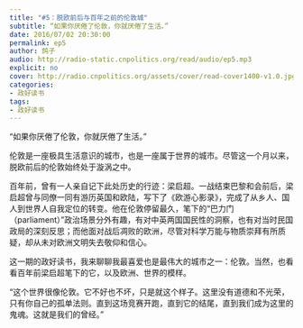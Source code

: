 ```yaml
---
title: "#5：脱欧前后与百年之前的伦敦城"
subtitle: “如果你厌倦了伦敦，你就厌倦了生活。”
date: 2016/07/02 20:30:00
permalink: ep5
author: 鸽子
audio: http://radio-static.cnpolitics.org/read/audio/ep5.mp3
explicit: no
cover: http://radio.cnpolitics.org/assets/cover/read-cover1400-v1.0.jpg
categories:
- 政好读书
tags:
- 政好读书
---
```


“如果你厌倦了伦敦，你就厌倦了生活。” 

伦敦是一座极具生活意识的城市，也是一座属于世界的城市。尽管这一个月以来，脱欧前后的伦敦始终处于漩涡之中。

百年前，曾有一人亲自记下此处历史的行迹：梁启超。一战结束巴黎和会前后，梁启超曾与同僚一同有游历英国和欧陆，写下了《欧游心影录》，完成了从乡人、国人到世界人自我定位的转变。他在伦敦停留最久，笔下的“巴力门（parliament）”政治场景分外有趣，有对中英两国国民性的洞察，也有对当时民国政局的深刻反思；而他面对战后凋败的欧洲，尽管对科学万能与物质崇拜有所质疑，却从未对欧洲文明失去敬仰和信心。

这一期的政好读书，我来聊聊我最喜爱也是最伟大的城市之一：伦敦。当然，也看看百年前梁启超笔下的它，以及欧洲、世界的模样。

“这个世界很像伦敦。它不好也不坏，只是就这个样子。这里没有道德和不光荣，只有你自己的孤单法则。直到这场竞赛开跑，直到它的结尾，直到我们成为这里的鬼魂。这就是我们的曾经。”
